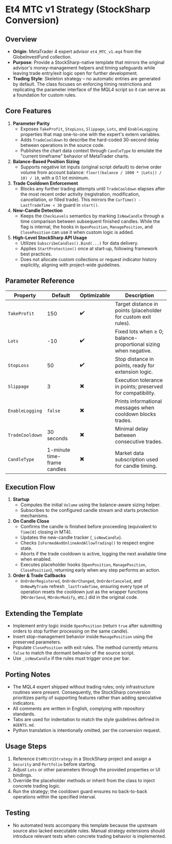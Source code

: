 # Et4 MTC v1 Strategy (StockSharp Conversion)

## Overview
- **Origin**: MetaTrader 4 expert advisor `et4_MTC_v1.mq4` from the GlobeInvestFund collection.
- **Purpose**: Provide a StockSharp-native template that mirrors the original advisor's money-management helpers and timing safeguards while leaving trade entry/exit logic open for further development.
- **Trading Style**: Skeleton strategy – no automatic entries are generated by default. The class focuses on enforcing timing restrictions and replicating the parameter interface of the MQL4 script so it can serve as a foundation for custom rules.

## Core Features
1. **Parameter Parity**
   - Exposes `TakeProfit`, `StopLoss`, `Slippage`, `Lots`, and `EnableLogging` properties that map one-to-one with the expert's extern variables.
   - Adds `TradeCooldown` to describe the hard-coded 30-second delay between operations in the source code.
   - Publishes the chart data context through `CandleType` to emulate the "current timeframe" behavior of MetaTrader charts.
2. **Balance-Based Position Sizing**
   - Supports negative lot inputs (original script default) to derive order volume from account balance: `floor((balance / 1000 * |Lots|) / 10) / 10`, with a 0.1 lot minimum.
3. **Trade Cooldown Enforcement**
   - Blocks any further trading attempts until `TradeCooldown` elapses after the most recent order activity (registration, modification, cancellation, or filled trade). This mirrors the `CurTime() - LastTradeTime < 30` guard in `start()`.
4. **New-Candle Detection**
   - Keeps the `CheckLevels` semantics by marking `IsNewCandle` through a time comparison between subsequent finished candles. While the flag is internal, the hooks in `OpenPosition`, `ManagePosition`, and `ClosePosition` can use it when custom logic is added.
5. **High-Level StockSharp API Usage**
   - Utilizes `SubscribeCandles().Bind(...)` for data delivery.
   - Applies `StartProtection()` once at start-up, following framework best practices.
   - Does not allocate custom collections or request indicator history explicitly, aligning with project-wide guidelines.

## Parameter Reference
| Property | Default | Optimizable | Description |
| --- | --- | --- | --- |
| `TakeProfit` | 150 | ✔️ | Target distance in points (placeholder for custom exit rules). |
| `Lots` | -10 | ✔️ | Fixed lots when ≥ 0; balance-proportional sizing when negative. |
| `StopLoss` | 50 | ✔️ | Stop distance in points, ready for extension logic. |
| `Slippage` | 3 | ✖️ | Execution tolerance in points; preserved for compatibility. |
| `EnableLogging` | `false` | ✖️ | Prints informational messages when cooldown blocks trades. |
| `TradeCooldown` | 30 seconds | ✖️ | Minimal delay between consecutive trades. |
| `CandleType` | 1-minute time-frame candles | ✖️ | Market data subscription used for candle timing. |

## Execution Flow
1. **Startup**
   - Computes the initial `Volume` using the balance-aware sizing helper.
   - Subscribes to the configured candle stream and starts protection mechanisms.
2. **On Candle Close**
   - Confirms the candle is finished before proceeding (equivalent to `Time[0]` closing in MT4).
   - Updates the new-candle tracker (`_isNewCandle`).
   - Checks `IsFormedAndOnlineAndAllowTrading()` to respect engine state.
   - Aborts if the trade cooldown is active, logging the next available time when enabled.
   - Executes placeholder hooks (`OpenPosition`, `ManagePosition`, `ClosePosition`), returning early when any step performs an action.
3. **Order & Trade Callbacks**
   - `OnOrderRegistered`, `OnOrderChanged`, `OnOrderCanceled`, and `OnNewMyTrade` refresh `_lastTradeTime`, ensuring every type of operation resets the cooldown just as the wrapper functions (`MOrderSend`, `MOrderModify`, etc.) did in the original code.

## Extending the Template
- Implement entry logic inside `OpenPosition` (return `true` after submitting orders to stop further processing on the same candle).
- Insert stop-management behavior inside `ManagePosition` using the preserved parameters.
- Populate `ClosePosition` with exit rules. The method currently returns `false` to match the dormant behavior of the source script.
- Use `_isNewCandle` if the rules must trigger once per bar.

## Porting Notes
- The MQL4 expert shipped without trading rules; only infrastructure routines were present. Consequently, the StockSharp conversion prioritizes parity of supporting features rather than adding speculative indicators.
- All comments are written in English, complying with repository standards.
- Tabs are used for indentation to match the style guidelines defined in `AGENTS.md`.
- Python translation is intentionally omitted, per the conversion request.

## Usage Steps
1. Reference `Et4MtcV1Strategy` in a StockSharp project and assign a `Security` and `Portfolio` before starting.
2. Adjust `Lots` or other parameters through the provided properties or UI bindings.
3. Override the placeholder methods or inherit from the class to inject concrete trading logic.
4. Run the strategy; the cooldown guard ensures no back-to-back operations within the specified interval.

## Testing
- No automated tests accompany this template because the upstream source also lacked executable rules. Manual strategy extensions should introduce relevant tests when concrete trading behavior is implemented.
